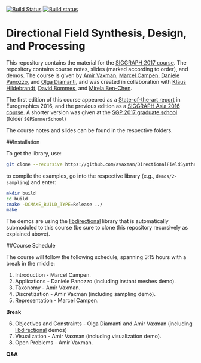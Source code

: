 [![Build Status](https://travis-ci.org/avaxman/DirectionalFieldSynthesis.svg?branch=master)](https://travis-ci.org/avaxman/DirectionalFieldSynthesis)
[![Build status](https://ci.appveyor.com/api/projects/status/3h035i3nsv86lifl?svg=true)](https://ci.appveyor.com/project/danielepanozzo/directionalfieldsynthesis)

# Directional Field Synthesis, Design, and Processing

This repository contains the material for the [SIGGRAPH 2017 course](http://s2017.siggraph.org/courses/events/directional-field-synthesis-design-and-processing). The repository contains course notes, slides (marked according to order), and demos. The course is given by [Amir Vaxman](http://www.staff.science.uu.nl/~vaxma001/), [Marcel Campen](https://www.graphics.rwth-aachen.de/person/7/), [Daniele Panozzo](http://cs.nyu.edu/~panozzo/), and [Olga Diamanti](http://web.stanford.edu/~diamanti/), and was created in collaboration with [Klaus Hildebrandt](http://graphics.tudelft.nl/~klaus/), [David Bommes](https://www.aices.rwth-aachen.de/en/people/bommes), and [Mirela Ben-Chen](http://mirela.net.technion.ac.il/).

The first edition of this course appeared as a [State-of-the-art report](https://diglib.eg.org/handle/10.1111/cgf12864) in Eurographics 2016, and the previous edition as a [SIGGRAPH Asia 2016 course](http://dl.acm.org/citation.cfm?id=2988458&picked=prox). A shorter version was given at the [SGP 2017 graduate school](http://geometry.cs.ucl.ac.uk/SGP2017/?p=gradschool) (folder `SGPSummerSchool`)

The course notes and slides can be found in the respective folders.

##Installation

To get the library, use:

```bash
git clone --recursive https://github.com/avaxman/DirectionalFieldSynthesis.git
```

to compile the examples, go into the respective library (e.g., `demos/2-sampling`) and enter:

```bash
mkdir build
cd build
cmake -DCMAKE_BUILD_TYPE=Release ../
make
```

The demos are using the [libdirectional](https://github.com/avaxman/libdirectional) library that is automatically submoduled to this course (be sure to clone this repository recursively as explained above).

##Course Schedule

The course will follow the following schedule, spanning 3:15 hours with a break in the middle:

1. Introduction - Marcel Campen.
2. Applications - Daniele Panozzo (including instant meshes demo).
3. Taxonomy - Amir Vaxman.
4. Discretization - Amir Vaxman (including sampling demo).
5. Representation - Marcel Campen.

**Break**

6. Objectives and Constraints - Olga Diamanti and Amir Vaxman (including [libdirectional](https://github.com/avaxman/libdirectional)  demos)
7. Visualization - Amir Vaxman (including visualization demo).
8. Open Problems - Amir Vaxman.

**Q&A**

